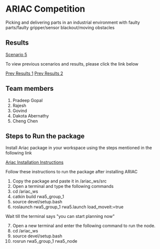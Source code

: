 # ARIAC Competition

Picking and delivering parts in an industrial environment with faulty parts/faulty gripper/sensor blackout/moving obstacles

## Results
[Scenario 5](https://youtu.be/OBoudhBBgK8)

To view previous scenarios and results, please click the link below

[Prev Results 1](https://github.com/Pradeep-Gopal/ARIAC---Agile-Software-Development-for-Robots)
[Prev Results 2](https://github.com/Pradeep-Gopal/ARIAC_Agile_SoftDev_for_Industrial_Robots)

## Team members
1. Pradeep Gopal
2. Rajesh 
3. Govind
4. Dakota Abernathy
5. Cheng Chen

## Steps to Run the package

Install Ariac package in your workspace using the steps mentioned in the following link

[Ariac Installation Instructions](https://github.com/usnistgov/ARIAC/blob/master/wiki/tutorials/installation.md)


Follow these instructions to run the package after installing ARIAC

1. Copy the package and paste it in /ariac_ws/src
2. Open a terminal and type the following commands
3. cd /ariac_ws
4. catkin build rwa5_group_1
5. source devel/setup.bash
6. roslaunch rwa5_group_1 rwa5.launch load_moveit:=true

Wait till the terminal says "you can start planning now"

7. Open a new terminal and enter the following command to run the node.
8. cd /ariac_ws
9. source devel/setup.bash
10. rosrun rwa5_group_1 rwa5_node


